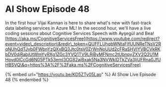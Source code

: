 # AI Show Episode 48

In the first hour Vijai Kannan is here to share what's new with fast-track data labeling services in Azure ML! In the second hour, we'll have a live coding sessions about Cognitive Services Speech with Ayşegül and Bea! [https://aka.ms/CognitiveServicesFree](https://www.youtube.com/redirect?event=video\_description\&redir\_token=QUFFLUhqbWNtaFlfUUNReTNsV2RqNUhQdTJvb0FWbnYzQXxBQ3Jtc0tsV0ZrWnNoUUd2cFRaSHVIYVBCVkRKbDV0djRabjUtWmYyRXg1ZGc3YVQ1TV9LRjByMFNmc2tUbnpyZXV2Q2U1MHpyd0lCcGd6N05PTk53emI3OG82ajBxak5Na3NVWklDTkZVa3ljUFRna0JfUHBSVQ\&q=https%3A%2F%2Faka.ms%2FCognitiveServicesFree)

{% embed url="https://youtu.be/KD5ZTy05Lao" %}
AI Show Live Episode 48
{% endembed %}
